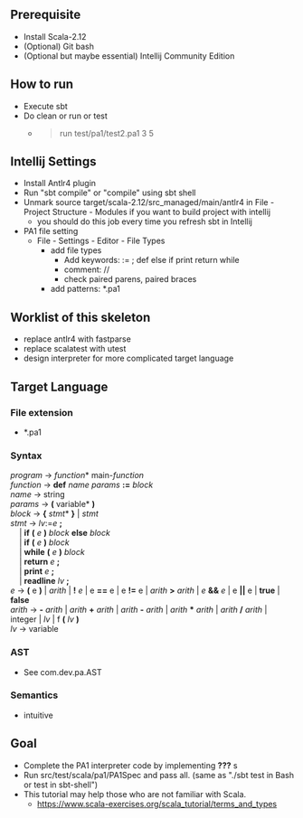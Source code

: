 
## Prerequisite
  * Install Scala-2.12
  * (Optional) Git bash
  * (Optional but maybe essential) Intellij Community Edition

## How to run
  * Execute sbt
  * Do clean or run or test
    * > run test/pa1/test2.pa1 3 5

## Intellij Settings
 * Install Antlr4 plugin
 * Run "sbt compile" or "compile" using sbt shell
 * Unmark source target/scala-2.12/src_managed/main/antlr4 in File - Project Structure - Modules if you want to build project with intellij
   * you should do this job every time you refresh sbt in Intellij
 * PA1 file setting
   * File - Settings - Editor - File Types
     * add file types
       * Add keywords: := ; def else if print return while
       * comment: //
       * check paired parens, paired braces
     * add patterns: *.pa1

## Worklist of this skeleton
  * replace antlr4 with fastparse
  * replace scalatest with utest
  * design interpreter for more complicated target language

## Target Language
### File extension
* *.pa1
### Syntax
  *program* -> *function** main-*function*<br/>
  *function* -> **def** *name* *params* **:=** *block*<br/>
  *name* -> string<br/>
  *params* -> **(** variable* **)**<br/>
  *block* -> **{** *stmt** **}** | *stmt*<br/>
  *stmt* -> *lv*:=*e* **;**<br/>
  &nbsp;&nbsp;&nbsp;&nbsp;| **if** **(** *e* **)** *block* **else** *block*<br/>
  &nbsp;&nbsp;&nbsp;&nbsp;| **if** **(** *e* **)** *block* <br/>
  &nbsp;&nbsp;&nbsp;&nbsp;| **while** **(** *e* **)** *block*<br/>
  &nbsp;&nbsp;&nbsp;&nbsp;| **return** *e* **;**<br/>
  &nbsp;&nbsp;&nbsp;&nbsp;| **print** *e* **;**<br/>
  &nbsp;&nbsp;&nbsp;&nbsp;| **readline** *lv* **;**<br/>
  *e* -> **(** e **)** | *arith* | **!** *e* | e **==** e | e **!=** e | *arith* **>** *arith* | *e* **&&** *e* | e **||** e | **true** | **false** <br/>
  *arith* -> **-** *arith* | *arith* **+** *arith* | *arith* **-** *arith* |  *arith* **\*** *arith* |  *arith* **/** *arith*  | integer | *lv* | f **(** *lv* **)** <br/>
  *lv* -> variable<br/>

### AST
  * See com.dev.pa.AST

### Semantics
  * intuitive

## Goal
  * Complete the PA1 interpreter code by implementing **???** s
  * Run src/test/scala/pa1/PA1Spec and pass all. (same as "./sbt test in Bash or test in sbt-shell")
  * This tutorial may help those who are not familiar with Scala.
    * <https://www.scala-exercises.org/scala_tutorial/terms_and_types>
